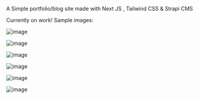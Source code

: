 A Simple portfolio/blog site made with Next JS , Tailwind CSS & Strapi CMS

Currently on work! 
Sample images:

![image](https://user-images.githubusercontent.com/26044286/155837899-a783effa-a050-4643-8438-1b24830bf3b6.png)

![image](https://user-images.githubusercontent.com/26044286/155837872-930d062a-53ef-4008-b5a7-687bfaeca860.png)

![image](https://user-images.githubusercontent.com/26044286/155837906-09666b55-fd67-4757-aa3e-41ff50e2c72d.png)

![image](https://user-images.githubusercontent.com/26044286/155837915-c34bc9d7-0c7c-4229-a0ea-9474bbe9d53d.png)

![image](https://user-images.githubusercontent.com/26044286/155837925-63d9d2f7-3b1c-4878-9757-5d6c235bfdee.png)

![image](https://user-images.githubusercontent.com/26044286/155837941-b3d47bef-d2cb-4cb9-8c47-b31e80fc3418.png)
